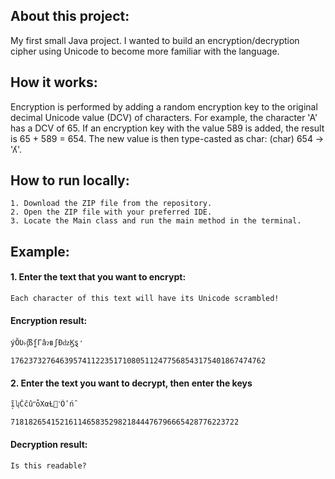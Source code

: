 ## About this project:
My first small Java project. I wanted to build an encryption/decryption cipher
using Unicode to become more familiar with the language.

## How it works:
Encryption is performed by adding a random encryption key to the original decimal Unicode value (DCV) of characters.
For example, the character 'A' has a DCV of 65. If an encryption key with the value 589 is added, the result is 65 + 589 = 654.
The new value is then type-casted as char: (char) 654 -> 'ʎ'.

## How to run locally:

    1. Download the ZIP file from the repository.
    2. Open the ZIP file with your preferred IDE.
    3. Locate the Main class and run the main method in the terminal.

## Example:
#### 1. Enter the text that you want to encrypt:
```
Each character of this text will have its Unicode scrambled!
```
#### Encryption result:
```
ýŎƲ˫ƫ͒ßſ̻ΓâɂʙʃĐǳϏȿ̛
```
```
176237327646395741122351710805112477568543175401867474762
```
#### 2. Enter the text you want to decrypt, then enter the keys
```
̗ĩʮČĉûʺȱΧαȽ΀˺Ȏʹń̑
```
```
718182654152161146583529821844476796665428776223722
```
#### Decryption result:

```
Is this readable?
```